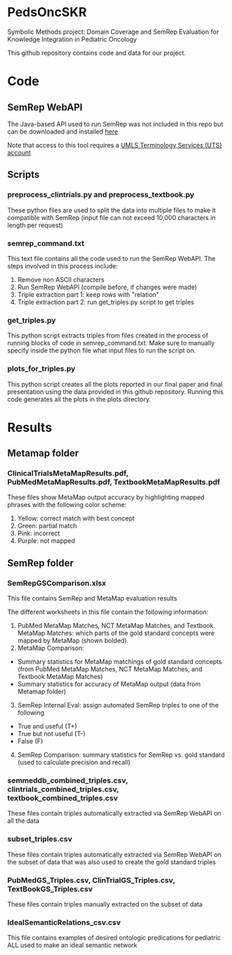 # PedsOncSKR
Symbolic Methods project: Domain Coverage and SemRep Evaluation for Knowledge Integration in Pediatric Oncology

This github repository contains code and data for our project.

# Code
## SemRep WebAPI
The Java-based API used to run SemRep was not included in this repo but can be downloaded and installed [here](https://ii.nlm.nih.gov/Web_API/index.shtml)

Note that access to this tool requires a [UMLS Terminology Services (UTS) account](https://uts.nlm.nih.gov/home.html)

## Scripts
### preprocess_clintrials.py and preprocess_textbook.py
These python files are used to split the data into multiple files to make it compatible with SemRep (input file can not exceed 10,000 characters in length per request)

### semrep_command.txt
This text file contains all the code used to run the SemRep WebAPI. The steps involved in this process include:
1. Remove non ASCII characters
2. Run SemRep WebAPI (compile before, if changes were made)
3. Triple extraction part 1: keep rows with "relation"
4. Triple extraction part 2: run get_triples.py script to get triples

### get_triples.py
This python script extracts triples from files created in the process of running blocks of code in semrep_command.txt. Make sure to manually specify inside the python file what input files to run the script on.

### plots_for_triples.py
This python script creates all the plots reported in our final paper and final presentation using the data provided in this github repository.
Running this code generates all the plots in the plots directory.

# Results
## Metamap folder
### ClinicalTrialsMetaMapResults.pdf, PubMedMetaMapResults.pdf, TextbookMetaMapResults.pdf 
These files show MetaMap output accuracy by highlighting mapped phrases with the following color scheme:
1. Yellow: correct match with best concept
2. Green: partial match
3. Pink: incorrect
4. Purple: not mapped


## SemRep folder
### SemRepGSComparison.xlsx
This file contains SemRep and MetaMap evaluation results 

The different worksheets in this file contain the following information:
1. PubMed MetaMap Matches, NCT MetaMap Matches, and Textbook MetaMap Matches: which parts of the gold standard concepts were mapped by MetaMap (shown bolded)
2. MetaMap Comparison:
  * Summary statistics for MetaMap matchings of gold standard concepts (from PubMed MetaMap Matches, NCT MetaMap Matches, and Textbook MetaMap Matches)
  * Summary statistics for accuracy of MetaMap output (data from Metamap folder)
3. SemRep Internal Eval: assign automated SemRep triples to one of the following
  * True and useful (T+)
  * True but not useful (T-)
  * False (F)
4. SemRep Comparison: summary statistics for SemRep vs. gold standard (used to calculate precision and recall)

### semmeddb_combined_triples.csv, clintrials_combined_triples.csv, textbook_combined_triples.csv
These files contain triples automatically extracted via SemRep WebAPI on all the data

### subset_triples.csv
These files contain triples automatically extracted via SemRep WebAPI on the subset of data that was also used to create the gold standard triples

### PubMedGS_Triples.csv, ClinTrialGS_Triples.csv, TextBookGS_Triples.csv
These files contain triples manually extracted on the subset of data

### IdealSemanticRelations_csv.csv
This file contains examples of desired ontologic predications for pediatric ALL used to make an ideal semantic network
